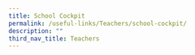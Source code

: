 ```yaml
---
title: School Cockpit
permalink: /useful-links/Teachers/school-cockpit/
description: ""
third_nav_title: Teachers
---
```

